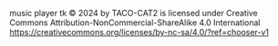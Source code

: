 music player tk © 2024 by TACO-CAT2 is licensed under Creative Commons Attribution-NonCommercial-ShareAlike 4.0 International 
https://creativecommons.org/licenses/by-nc-sa/4.0/?ref=chooser-v1
